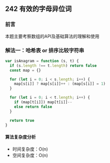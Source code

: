 ## 242 有效的字母异位词

### 前言
本题主要考察数组的API及基础算法的理解和使用


### 解法一：哈希表 or 排序比较字符串


```js
var isAnagram = function (s, t) {
  if (s.length !== t.length) return false
  const map = {}

  for (let i = 0; i < s.length; i++) {
    map[s[i]] ? map[s[i]]++ : (map[s[i]] = 1)
  }

  for (let i = 0; i < t.length; i++) {
    if (map[t[i]]) map[t[i]]--
    else return false
  }

  return true
}
```

#### 算法复杂度分析
- 时间复杂度：O(n)
- 空间复杂度：O(n) 
&nbsp;
    